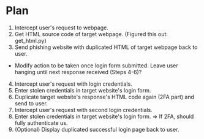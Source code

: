 # Plan

1. Intercept user's request to webpage.
2. Get HTML source code of target webpage. (Figured this out: get_html.py)
3. Send phishing website with duplicated HTML of target webpage back to user.
  - Modify action to be taken once login form submitted. Leave user hanging until next response received (Steps 4-6)?
4. Intercept user's request with login credentials. 
5. Enter stolen credentials in target website's login form.
6. Duplicate target website's response's HTML code again (2FA part) and send to user.
7. Intercept user's request with second login credentials.
8. Enter stolen credentials in target website's login form. => If 2FA, should fully authenticate us.
9. (Optional) Display duplicated successful login page back to user.
